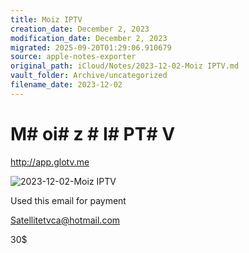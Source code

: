 ```yaml
---
title: Moiz IPTV
creation_date: December 2, 2023
modification_date: December 2, 2023
migrated: 2025-09-20T01:29:06.910679
source: apple-notes-exporter
original_path: iCloud/Notes/2023-12-02-Moiz IPTV.md
vault_folder: Archive/uncategorized
filename_date: 2023-12-02
---
```



# M# oi# z # I# PT# V

http://app.glotv.me

![2023-12-02-Moiz IPTV](images/2023-12-02-Moiz%20IPTV.png)

Used this email for payment 

Satellitetvca@hotmail.com

30$
